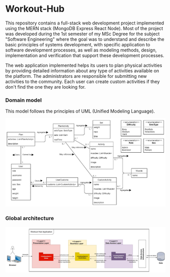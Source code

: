 # Workout-Hub
This repository contains a full-stack web development project implemented using the MERN stack (MongoDB Express React Node). Most of the project was developed during the 1st semester of my MSc Degree for the subject "Software Engineering" where the goal was to understand and describe the basic principles of systems development, with specific application to software development processes, as well as modeling methods, design, implementation and verification that support these development processes.

The web application implemented helps its users to plan physical activities by providing detailed information about any type of activities available on the platform. The administrators are responsible for submitting new activities to the community. Each user can create custom activities if they don't find the one they are looking for.

### Domain model
This model follows the principles of UML (Unified Modeling Language).
<p align="center">
<img src="https://github.com/Pexers/workout-hub/blob/main/images/domain_model.jpg" width="700">
</p>

### Global architecture
<p align="center">
<img src="https://github.com/Pexers/workout-hub/blob/main/images/global_architecture.jpg">
</p>
